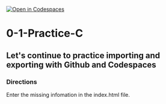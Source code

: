 [![Open in Codespaces](https://classroom.github.com/assets/launch-codespace-2972f46106e565e64193e422d61a12cf1da4916b45550586e14ef0a7c637dd04.svg)](https://classroom.github.com/open-in-codespaces?assignment_repo_id=20426240)
# 0-1-Practice-C

## Let's continue to practice importing and exporting with Github and Codespaces

### Directions
Enter the missing infomation in the index.html file.  
